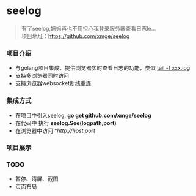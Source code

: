 # seelog 
> 有了seelog,妈妈再也不用担心我登录服务器查看日志le...    
项目地址：https://github.com/xmge/seelog

### 项目介绍
* 与golang项目集成、提供浏览器实时查看日志的功能，类似 [tail -f xxx.log](https://www.cnblogs.com/fps2tao/p/7698224.html)
* 支持多浏览器同时访问
* 支持浏览器websocket断线重连

### 集成方式
* 在项目中引入seelog, **go get github.com/xmge/seelog**
* 在代码中 执行 **seelog.See(logpath,port)**
* 在浏览器中访问 **http://host:port*

### 项目展示

### TODO
* 暂停、清屏、截图
* 页面布局

